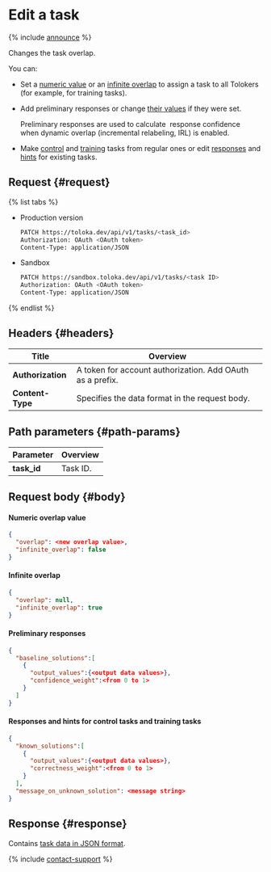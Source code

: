 # Edit a task

{% include [announce](../_includes/announce.md) %}

Changes the task overlap.

You can:

- Set a [numeric value](create-task.md#overlap) or an [infinite overlap](create-task.md#infinite) to assign a task to all Tolokers (for example, for training tasks).

- Add preliminary responses or change [their values](create-task.md#baseline) if they were set.

    Preliminary responses are used to calculate  response confidence when dynamic overlap (incremental relabeling, IRL) is enabled.

- Make [control](../../glossary.md#control-task) and [training](../../glossary.md#training-task) tasks from regular ones or edit [responses](create-task.md#known) and [hints](create-task.md#message) for existing tasks.

## Request {#request}

{% list tabs %}

- Production version

    ```bash
    PATCH https://toloka.dev/api/v1/tasks/<task_id>
    Authorization: OAuth <OAuth token>
    Content-Type: application/JSON
    ```

- Sandbox

    ```bash
    PATCH https://sandbox.toloka.dev/api/v1/tasks/<task ID>
    Authorization: OAuth <OAuth token>
    Content-Type: application/JSON
    ```

{% endlist %}

## Headers {#headers}

Title | Overview
----- | -----
**Authorization** | A token for account authorization. Add OAuth as a prefix.
**Content-Type** | Specifies the data format in the request body.

## Path parameters {#path-params}

Parameter | Overview
----- | -----
**task_id** | Task ID.

## Request body {#body}

#### Numeric overlap value

```json
{
  "overlap": <new overlap value>,
  "infinite_overlap": false
}
```

#### Infinite overlap

```json
{
  "overlap": null,
  "infinite_overlap": true
}
```

#### Preliminary responses

```json
{
  "baseline_solutions":[
    {
      "output_values":{<output data values>},
      "confidence_weight":<from 0 to 1>
    }
  ]
}
```

#### Responses and hints for control tasks and training tasks

```json
{
  "known_solutions":[
    {
      "output_values":{<output data values>},
      "correctness_weight":<from 0 to 1>
    }
  ],
  "message_on_unknown_solution": <message string>
}
```

## Response {#response}

Contains [task data in JSON format](create-task.md#body).

{% include [contact-support](../../guide/_includes/contact-support.md) %}